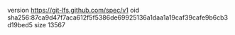 version https://git-lfs.github.com/spec/v1
oid sha256:87ca9d47f7aca612f5f5386de69925136a1daa1a19caf39cafe9b6cb3d19bed5
size 13567
